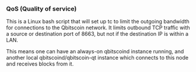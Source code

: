 ### QoS (Quality of service) ###

This is a Linux bash script that will set up tc to limit the outgoing bandwidth for connections to the Qbitscoin network. It limits outbound TCP traffic with a source or destination port of 8663, but not if the destination IP is within a LAN.

This means one can have an always-on qbitscoind instance running, and another local qbitscoind/qbitscoin-qt instance which connects to this node and receives blocks from it.
